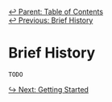 ﻿[↩  Parent: Table of Contents](../README.md)  
[↩  Previous: Brief History](brief-history.md)

# Brief History

    TODO

[↪ Next: Getting Started](../getting-started/README.md)
